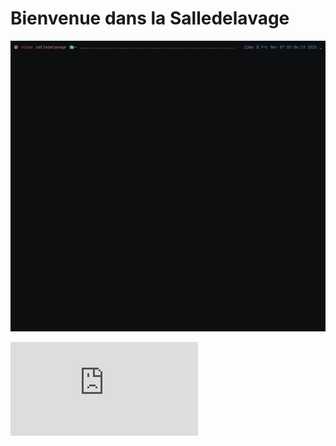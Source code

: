 # Bienvenue dans la Salledelavage

![](output.gif)

<iframe src="https://tryhackme.com/api/v2/badges/public-profile?userPublicId=537748" style='border:none;'></iframe>
